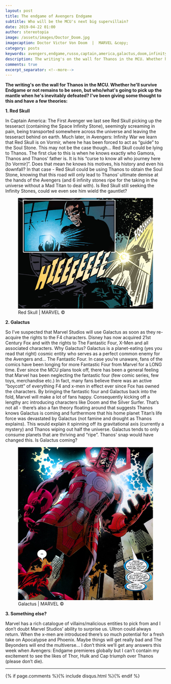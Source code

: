 ```yaml
---
layout: post
title: The endgame of Avengers Endgame
subtitle: Who will be the MCU's next big supervillain?
date: 2019-04-22 01:00
author: stereotopia
image: /assets/images/Doctor_Doom.jpg
imagecaption: Doctor Victor Von Doom  |  MARVEL &copy;
category: posts
keywords: avengers,endgame,russo,captain,america,galactus,doom,infinity,stone,thanos,marvel
description: The writing's on the wall for Thanos in the MCU. Whether he'll survive Endgame or not remains to be seen, but who/what's going to pick up the mantle when he's inevitably defeated? I've been giving some thought to this and have a few theories
comments: true
excerpt_separator: <!--more-->
---
```

**The writing's on the wall for Thanos in the MCU. Whether he'll survive Endgame or not remains to be seen, but who/what's going to pick up the mantle when he's inevitably defeated? I've been giving some thought to this and have a few theories<!--more-->:**

**1. Red Skull**

In Captain America: The First Avenger we last see Red Skull picking up the tesseract (containing the Space Infinity Stone), seemingly screaming in pain, being transported somewhere across the universe and leaving the tesseract behind on earth. Much later, in Avengers: Infinity War we learn that Red Skull is on Vormir, where he has been forced to act as “guide” to the Soul Stone. This may not be the case though… Red Skull could be lying to Thanos. The first clue to this is when he knows exactly who Gamora, Thanos and Thanos’ father is. It is his “curse to know all who journey here [to Vormir]”. Does that mean he knows his motives, his history and even his downfall? In that case - Red Skull could be using Thanos to obtain the Soul Stone, knowing that this road will only lead to Thanos’ ultimate demise at the hands of the Avengers (and 6 infinity stones ripe for the taking in the universe without a Mad Titan to deal with). Is Red Skull still seeking the Infinity Stones, could we even see him wield the gauntlet?
<figure class="figure">
<img src="/assets/images/redskull.png" class="img-fluid fit-image rounded" id="blogimg2"/>
<figcaption class="figure-caption text-right">Red Skull |  MARVEL &copy;</figcaption>
</figure>

**2. Galactus**

So I’ve suspected that Marvel Studios will use Galactus as soon as they re-acquire the rights to the F4 characters. Disney has now acquired 21st Century Fox and with the rights to The Fantastic Four, X-Men and all associated characters. Why Galactus? Galactus is a planet-eating (yes you read that right) cosmic entity who serves as a perfect common enemy for the Avengers and… The Fantastic Four. In case you’re unaware, fans of the comics have been longing for more Fantastic Four from Marvel for a LONG time. Ever since the MCU plans took off, there has been a general feeling that Marvel has been neglecting the fantastic four (few comic series, few toys, merchandise etc.) In fact, many fans believe there was an active “boycott” of everything F4 and x-men in effect ever since Fox has owned the characters. By bringing the fantastic four and Galactus back into the fold, Marvel will make a lot of fans happy. Consequently kicking off a lengthy arc introducing characters like Doom and the Silver Surfer. That’s not all - there’s also a fan theory floating around that suggests Thanos knows Galactus is coming and furthermore that his home planet Titan’s life force was devastated by Galactus (not famine and drought as Thanos explains). This would explain it spinning off its gravitational axis (currently a mystery) and Thanos wiping out half the universe. Galactus tends to only consume planets that are thriving and “ripe”. Thanos’ snap would have changed this. Is Galactus coming?

<figure class="figure figureimg2">
<img src="/assets/images/galactus.png" class="img-fluid fit-image rounded" id="blogimg2"/>
<figcaption class="figure-caption text-right">Galactus |  MARVEL &copy;</figcaption>
</figure>

**3. Something else?**

Marvel has a rich catalogue of villains/malicious entities to pick from and I don’t doubt Marvel Studios’ ability to surprise us. Ultron could always return. When the x-men are introduced there’s so much potential for a fresh take on Apocalypse and Phoenix. Maybe things will get really bad and The Beyonders will end the multiverse… I don’t think we’ll get any answers this week when Avengers: Endgame premieres globally but I can’t contain my excitement to see the likes of Thor, Hulk and Cap triumph over Thanos (please don’t die).

<hr>

{% if page.comments %}{% include disqus.html %}{% endif %}